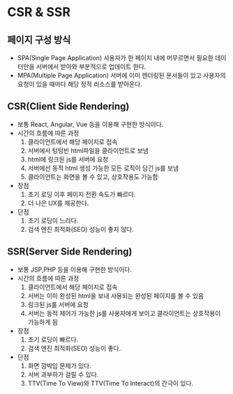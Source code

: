 # CSR & SSR

## 페이지 구성 방식

-   SPA(Single Page Application)
    사용자가 한 페이지 내에 머무르면서 필요한 데이터만을 서버에서 받아와 부분적으로 업데이트 한다.
-   MPA(Multiple Page Application)
    서버에 이미 렌더링된 문서들이 있고 사용자의 요청이 있을 때마다 해당 정적 리소스를 받아온다.

## CSR(Client Side Rendering)

-   보통 React, Angular, Vue 등을 이용해 구현한 방식이다.
-   시간의 흐름에 따른 과정
    1. 클라이언트에서 해당 페이지로 접속
    2. 서버에서 텅텅빈 html파일을 클라이언트로 보냄
    3. html에 링크된 js를 서버에 요청
    4. 서버에선 동적 html 생성 가능한 모든 로직이 담긴 js를 보냄
    5. 클라이언트는 화면을 볼 수 있고, 상호작용도 가능함
-   장점
    1. 초기 로딩 이후 페이지 전환 속도가 빠르다.
    2. 더 나은 UX를 제공한다.
-   단점
    1. 초기 로딩이 느리다.
    2. 검색 엔진 최적화(SEO) 성능이 좋지 않다.

## SSR(Server Side Rendering)

-   보통 JSP,PHP 등을 이용해 구현한 방식이다.
-   시간의 흐름에 따른 과정
    1. 클라이언트에서 해당 페이지로 접속
    2. 서버는 이미 완성된 html을 보내 사용되는 완성된 페이지를 볼 수 있음
    3. 링크된 js를 서버에 요청
    4. 서버는 동적 제어가 가능한 js를 사용자에게 보이고 클라이언트는 상호작용이 가능하게 됨
-   장점
    1. 초기 로딩이 빠르다.
    2. 검색 엔진 최적화(SEO) 성능이 좋다.
-   단점
    1. 화면 깜박임 문제가 있다.
    2. 서버 과부하가 걸릴 수 있다.
    3. TTV(Time To View)와 TTV(Time To Interact)의 간극이 있다.
